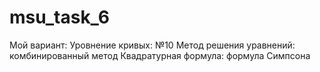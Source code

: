 # msu_task_6
Мой вариант:
Уровнение кривых: №10
Метод решения уравнений: комбинированный метод
Квадратурная формула:	формула Симпсона
